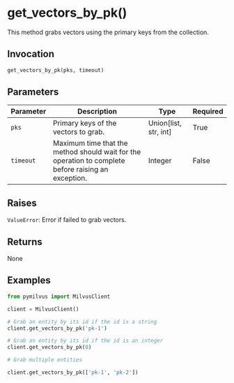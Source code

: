 # get_vectors_by_pk()

This method grabs vectors using the primary keys from the collection.

## Invocation

```python
get_vectors_by_pk(pks, timeout)
```

## Parameters

| Parameter          | Description                          | Type     | Required |
|--------------------|--------------------------------------|----------|----------|
| `pks` | Primary keys of the vectors to grab. | Union[list, str, int] | True     |
| `timeout` | Maximum time that the method should wait for the operation to complete before raising an exception. | Integer | False    |

## Raises

`ValueError`: Error if failed to grab vectors.

## Returns

None

## Examples

```python
from pymilvus import MilvusClient

client = MilvusClient()

# Grab an entity by its id if the id is a string
client.get_vectors_by_pk('pk-1')

# Grab an entity by its id if the id is an integer
client.get_vectors_by_pk(0)

# Grab multiple entities

client.get_vectors_by_pk(['pk-1', 'pk-2'])
```